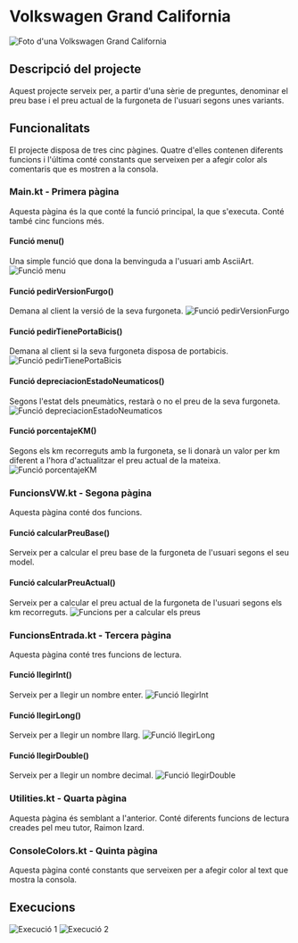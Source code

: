 # Volkswagen Grand California
![Foto d'una Volkswagen Grand California](https://github.com/gallardo4/Gallardo/blob/master/VW_Grand_California_600_2.0_TDI_%E2%80%93_f_03072021.jpg)
## Descripció del projecte
Aquest projecte serveix per, a partir d'una sèrie de preguntes, denominar el preu base i el preu actual de la furgoneta de l'usuari segons unes variants.
## Funcionalitats
El projecte disposa de tres cinc pàgines. Quatre d'elles contenen diferents funcions i l'última conté constants que serveixen per a afegir color als comentaris que es mostren a la consola.
### Main.kt - Primera pàgina
Aquesta pàgina és la que conté la funció principal, la que s'executa. Conté també cinc funcions més.
#### Funció menu()
Una simple funció que dona la benvinguda a l'usuari amb AsciiArt.
![Funció menu](https://github.com/gallardo4/Gallardo/blob/master/Screen%20Shot%2022-12-2023%20at%2013.29.png)
#### Funció pedirVersionFurgo()
Demana al client la versió de la seva furgoneta.
![Funció pedirVersionFurgo](https://github.com/gallardo4/Gallardo/blob/master/Screen%20Shot%2022-12-2023%20at%2013.21%20-%202.png)
#### Funció pedirTienePortaBicis()
Demana al client si la seva furgoneta disposa de portabicis.
![Funció pedirTienePortaBicis](https://github.com/gallardo4/Gallardo/blob/master/Screen%20Shot%2022-12-2023%20at%2013.21%20-%203.png)
#### Funció depreciacionEstadoNeumaticos()
Segons l'estat dels pneumàtics, restarà o no el preu de la seva furgoneta.
![Funció depreciacionEstadoNeumaticos](https://github.com/gallardo4/Gallardo/blob/master/Screen%20Shot%2022-12-2023%20at%2013.22.png)
#### Funció porcentajeKM()
Segons els km recorreguts amb la furgoneta, se li donarà un valor per km diferent a l'hora d'actualitzar el preu actual de la mateixa.
![Funció porcentajeKM](https://github.com/gallardo4/Gallardo/blob/master/Screen%20Shot%2022-12-2023%20at%2013.22%20-%202.png)
### FuncionsVW.kt - Segona pàgina
Aquesta pàgina conté dos funcions.
#### Funció calcularPreuBase()
Serveix per a calcular el preu base de la furgoneta de l'usuari segons el seu model.
#### Funció calcularPreuActual()
Serveix per a calcular el preu actual de la furgoneta de l'usuari segons els km recorreguts.
![Funcions per a calcular els preus](https://github.com/gallardo4/Gallardo/blob/master/Screen%20Shot%2022-12-2023%20at%2013.04.png)
### FuncionsEntrada.kt - Tercera pàgina
Aquesta pàgina conté tres funcions de lectura.
#### Funció llegirInt()
Serveix per a llegir un nombre enter.
![Funció llegirInt](https://github.com/gallardo4/Gallardo/blob/master/Screen%20Shot%2022-12-2023%20at%2013.08.png)
#### Funció llegirLong()
Serveix per a llegir un nombre llarg.
![Funció llegirLong](https://github.com/gallardo4/Gallardo/blob/master/Screen%20Shot%2022-12-2023%20at%2013.31.png)
#### Funció llegirDouble()
Serveix per a llegir un nombre decimal.
![Funció llegirDouble](https://github.com/gallardo4/Gallardo/blob/master/Screen%20Shot%2022-12-2023%20at%2013.20.png)
### Utilities.kt - Quarta pàgina
Aquesta pàgina és semblant a l'anterior. Conté diferents funcions de lectura creades pel meu tutor, Raimon Izard.
### ConsoleColors.kt - Quinta pàgina
Aquesta pàgina conté constants que serveixen per a afegir color al text que mostra la consola.
## Execucions
![Execució 1](https://github.com/gallardo4/Gallardo/blob/master/Screen%20Shot%2022-12-2023%20at%2012.58.png)
![Execució 2](https://github.com/gallardo4/Gallardo/blob/master/Screen%20Shot%2022-12-2023%20at%2012.59.png)
